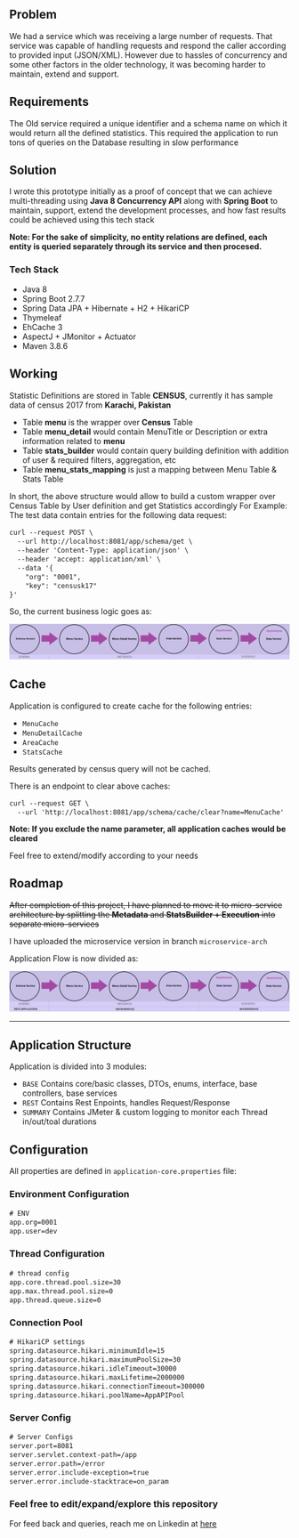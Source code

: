 ## Problem
We had a service which was receiving a large number of requests. That service was capable of handling requests and respond the caller according to provided input (JSON/XML). However due to hassles of concurrency and some other factors in the older technology, it was becoming harder to maintain, extend and support.

## Requirements
The Old service required a unique identifier and a schema name on which it would return all the defined statistics.
This required the application to run tons of queries on the Database resulting in slow performance

## Solution
I wrote this prototype initially as a proof of concept that we can achieve multi-threading using **Java 8 Concurrency API** along with **Spring Boot** to maintain, support, extend the development processes, and how fast results could be achieved using this tech stack

**Note: For the sake of simplicity, no entity relations are defined, each entity is queried separately through its service and then procesed.**

### Tech Stack
* Java 8
* Spring Boot 2.7.7
* Spring Data JPA + Hibernate + H2 + HikariCP
* Thymeleaf
* EhCache 3
* AspectJ + JMonitor + Actuator
* Maven 3.8.6

## Working
Statistic Definitions are stored in Table **CENSUS**, currently it has sample data of census 2017 from **Karachi, Pakistan**

* Table **menu** is the wrapper over **Census** Table
* Table **menu_detail** would contain MenuTitle or Description or extra information related to **menu**
* Table **stats_builder** would contain query building definition with addition of user & required filters, aggregation, etc
* Table **menu_stats_mapping** is just a mapping between Menu Table & Stats Table

In short, the above structure would allow to build a custom wrapper over Census Table by User definition and get Statistics accordingly
For Example: The test data contain entries for the following data request:

```
curl --request POST \
  --url http://localhost:8081/app/schema/get \
  --header 'Content-Type: application/json' \
  --header 'accept: application/xml' \
  --data '{
	"org": "0001",
	"key": "censusk17"
}'
```

So, the current business logic goes as:

![Business Login Flow](statistics-businesslogic-flow.png)


## Cache

Application is configured to create cache for the following entries:
* `MenuCache`
* `MenuDetailCache`
* `AreaCache`
* `StatsCache`

Results generated by census query will not be cached.

There is an endpoint to clear above caches:
```
curl --request GET \
  --url 'http://localhost:8081/app/schema/cache/clear?name=MenuCache'
```
**Note: If you exclude the name parameter, all application caches would be cleared**

Feel free to extend/modify according to your needs

## Roadmap

~~After completion of this project, I have planned to move it to micro-service architecture by splitting the **Metadata** and **StatsBuilder + Execution** into separate micro-services~~

I have uploaded the microservice version in branch ``microservice-arch``

Application Flow is now divided as:

![Business Login Flow](statistics-microservice-application-flow.png
)

---------------------------------------

## Application Structure
Application is divided into 3 modules:

- `BASE` Contains core/basic classes, DTOs, enums, interface, base controllers, base services
- `REST` Contains Rest Enpoints, handles Request/Response
- `SUMMARY` Contains JMeter & custom logging to monitor each Thread in/out/toal durations 

## Configuration

All properties are defined in `application-core.properties` file:

### Environment Configuration
````
# ENV
app.org=0001
app.user=dev
````

### Thread Configuration
````
# thread config
app.core.thread.pool.size=30
app.max.thread.pool.size=0
app.thread.queue.size=0
````

### Connection Pool

````
# HikariCP settings
spring.datasource.hikari.minimumIdle=15
spring.datasource.hikari.maximumPoolSize=30
spring.datasource.hikari.idleTimeout=30000
spring.datasource.hikari.maxLifetime=2000000
spring.datasource.hikari.connectionTimeout=300000
spring.datasource.hikari.poolName=AppAPIPool
````

### Server Config
````
# Server Configs
server.port=8081
server.servlet.context-path=/app
server.error.path=/error
server.error.include-exception=true
server.error.include-stacktrace=on_param
````


### Feel free to edit/expand/explore this repository

For feed back and queries, reach me on Linkedin at [here](https://www.linkedin.com/in/usama28232/?original_referer=)
